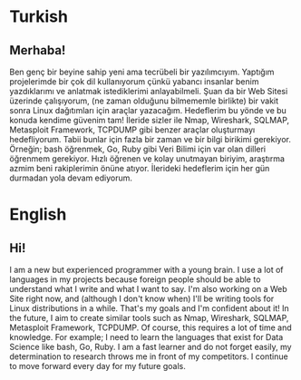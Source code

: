 # Turkish 

## Merhaba!

Ben genç bir beyine sahip yeni ama tecrübeli bir yazılımcıyım.
Yaptığım projelerimde bir çok dil kullanıyorum çünkü yabancı insanlar benim yazdıklarımı ve anlatmak istediklerimi anlayabilmeli.
Şuan da bir Web Sitesi üzerinde çalışıyorum, (ne zaman olduğunu bilmememle birlikte) bir vakit sonra Linux dağıtımları için araçlar yazacağım.
Hedeflerim bu yönde ve bu konuda kendime güvenim tam!
İleride sizler ile Nmap, Wireshark, SQLMAP, Metasploit Framework, TCPDUMP gibi benzer araçlar oluşturmayı hedefliyorum.
Tabii bunlar için fazla bir zaman ve bir bilgi birikimi gerekiyor.
Örneğin; bash öğrenmek, Go, Ruby gibi Veri Bilimi için var olan dilleri öğrenmem gerekiyor.
Hızlı öğrenen ve kolay unutmayan biriyim, araştırma azmim beni rakiplerimin önüne atıyor.
İlerideki hedeflerim için her gün durmadan yola devam ediyorum.


# English

## Hi!

I am a new but experienced programmer with a young brain.
I use a lot of languages in my projects because foreign people should be able to understand what I write and what I want to say.
I'm also working on a Web Site right now, and (although I don't know when) I'll be writing tools for Linux distributions in a while.
That's my goals and I'm confident about it!
In the future, I aim to create similar tools such as Nmap, Wireshark, SQLMAP, Metasploit Framework, TCPDUMP.
Of course, this requires a lot of time and knowledge.
For example; I need to learn the languages that exist for Data Science like bash, Go, Ruby.
I am a fast learner and do not forget easily, my determination to research throws me in front of my competitors.
I continue to move forward every day for my future goals.
